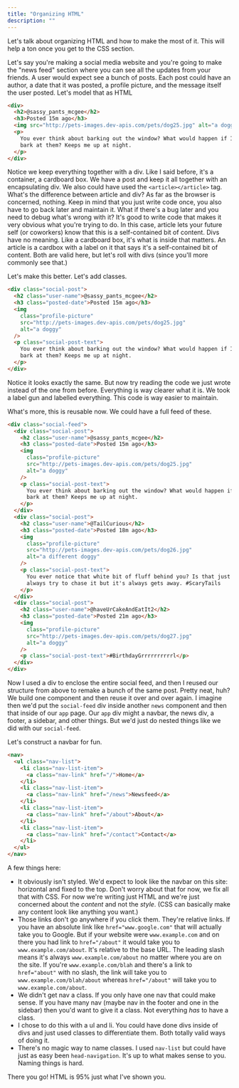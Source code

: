 ```yaml
---
title: "Organizing HTML"
description: ""
---
```


Let's talk about organizing HTML and how to make the most of it. This will help a ton once you get to the CSS section.

Let's say you're making a social media website and you're going to make the "news feed" section where you can see all the updates from your friends. A user would expect see a bunch of posts. Each post could have an author, a date that it was posted, a profile picture, and the message itself the user posted. Let's model that as HTML

```html
<div>
  <h2>@sassy_pants_mcgee</h2>
  <h3>Posted 15m ago</h3>
  <img src="http://pets-images.dev-apis.com/pets/dog25.jpg" alt="a doggy" />
  <p>
    You ever think about barking out the window? What would happen if I didn't
    bark at them? Keeps me up at night.
  </p>
</div>
```

Notice we keep everything together with a div. Like I said before, it's a container, a cardboard box. We have a post and keep it all together with an encapsulating div. We also could have used the `<article></article>` tag. What's the difference between article and div? As far as the browser is concerned, nothing. Keep in mind that you just write code once, you also have to go back later and maintain it. What if there's a bug later and you need to debug what's wrong with it? It's good to write code that makes it very obvious what you're trying to do. In this case, article lets your future self (or coworkers) know that this is a self-contained bit of content. Divs have no meaning. Like a cardboard box, it's what is inside that matters. An article is a cardbox with a label on it that says it's a self-contained bit of content. Both are valid here, but let's roll with divs (since you'll more commonly see that.)

Let's make this better. Let's add classes.

```html
<div class="social-post">
  <h2 class="user-name">@sassy_pants_mcgee</h2>
  <h3 class="posted-date">Posted 15m ago</h3>
  <img
    class="profile-picture"
    src="http://pets-images.dev-apis.com/pets/dog25.jpg"
    alt="a doggy"
  />
  <p class="social-post-text">
    You ever think about barking out the window? What would happen if I didn't
    bark at them? Keeps me up at night.
  </p>
</div>
```

Notice it looks exactly the same. But now try reading the code we just wrote instead of the one from before. Everything is way clearer what it is. We took a label gun and labelled everything. This code is way easier to maintain.

What's more, this is reusable now. We could have a full feed of these.

```html
<div class="social-feed">
  <div class="social-post">
    <h2 class="user-name">@sassy_pants_mcgee</h2>
    <h3 class="posted-date">Posted 15m ago</h3>
    <img
      class="profile-picture"
      src="http://pets-images.dev-apis.com/pets/dog25.jpg"
      alt="a doggy"
    />
    <p class="social-post-text">
      You ever think about barking out the window? What would happen if I didn't
      bark at them? Keeps me up at night.
    </p>
  </div>
  <div class="social-post">
    <h2 class="user-name">@TailCurious</h2>
    <h3 class="posted-date">Posted 18m ago</h3>
    <img
      class="profile-picture"
      src="http://pets-images.dev-apis.com/pets/dog26.jpg"
      alt="a different doggy"
    />
    <p class="social-post-text">
      You ever notice that white bit of fluff behind you? Is that just me? I
      always try to chase it but it's always gets away. #ScaryTails
    </p>
  </div>
  <div class="social-post">
    <h2 class="user-name">@haveUrCakeAndEatIt2</h2>
    <h3 class="posted-date">Posted 21m ago</h3>
    <img
      class="profile-picture"
      src="http://pets-images.dev-apis.com/pets/dog27.jpg"
      alt="a doggy"
    />
    <p class="social-post-text">#BirthdayGrrrrrrrrrrl</p>
  </div>
</div>
```

Now I used a div to enclose the entire social feed, and then I reused our structure from above to remake a bunch of the same post. Pretty neat, huh? We build one component and then reuse it over and over again. I imagine then we'd put the `social-feed` div inside another `news` component and then that inside of our `app` page. Our `app` div might a navbar, the news div, a footer, a sidebar, and other things. But we'd just do nested things like we did with our `social-feed`.

Let's construct a navbar for fun.

```html
<nav>
  <ul class="nav-list">
    <li class="nav-list-item">
      <a class="nav-link" href="/">Home</a>
    </li>
    <li class="nav-list-item">
      <a class="nav-link" href="/news">Newsfeed</a>
    </li>
    <li class="nav-list-item">
      <a class="nav-link" href="/about">About</a>
    </li>
    <li class="nav-list-item">
      <a class="nav-link" href="/contact">Contact</a>
    </li>
  </ul>
</nav>
```

A few things here:

- It obviously isn't styled. We'd expect to look like the navbar on this site: horizontal and fixed to the top. Don't worry about that for now, we fix all that with CSS. For now we're writing just HTML and we're just concerned about the _content_ and not the _style_. (CSS can basically make any content look like anything you want.)
- Those links don't go anywhere if you click them. They're relative links. If you have an absolute link like `href="www.google.com"` that will actually take you to Google. But if your website were `www.example.com` and on there you had link to `href="/about"` it would take you to `www.example.com/about`. It's relative to the base URL. The leading slash means it's always `www.example.com/about` no matter where you are on the site. If you're `www.example.com/blah` and there's a link to `href="about"` with no slash, the link will take you to `www.example.com/blah/about` whereas `href="/about"` will take you to `www.example.com/about`.
- We didn't get nav a class. If you only have one nav that could make sense. If you have many nav (maybe nav in the footer and one in the sidebar) then you'd want to give it a class. Not everything _has_ to have a class.
- I chose to do this with a ul and li. You could have done divs inside of divs and just used classes to differentiate them. Both totally valid ways of doing it.
- There's no magic way to name classes. I used `nav-list` but could have just as easy been `head-navigation`. It's up to what makes sense to you. Naming things is hard.

There you go! HTML is 95% just what I've shown you.
